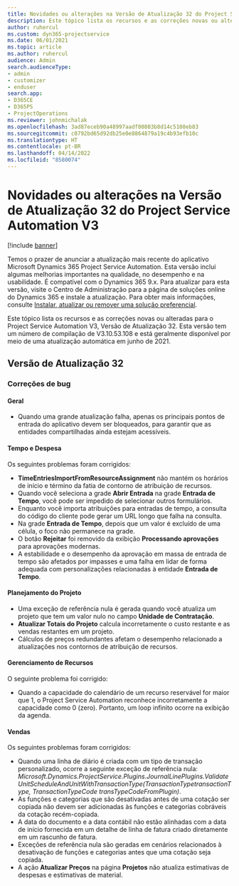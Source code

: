 ```yaml
---
title: Novidades ou alterações na Versão de Atualização 32 do Project Service Automation V3
description: Este tópico lista os recursos e as correções novas ou alteradas disponíveis na Versão de Atualização 32 do Project Service Automation V3.
author: ruhercul
ms.custom: dyn365-projectservice
ms.date: 06/01/2021
ms.topic: article
ms.author: ruhercul
audience: Admin
search.audienceType:
- admin
- customizer
- enduser
search.app:
- D365CE
- D365PS
- ProjectOperations
ms.reviewer: johnmichalak
ms.openlocfilehash: 3ad87eceb90a48997aadf00803b8d14c5108eb83
ms.sourcegitcommit: c0792bd65d92db25e0e8864879a19c4b93efb10c
ms.translationtype: HT
ms.contentlocale: pt-BR
ms.lasthandoff: 04/14/2022
ms.locfileid: "8580074"
---
```

# <a name="whats-new-or-changed-in-project-service-automation-update-release-32-v3"></a>Novidades ou alterações na Versão de Atualização 32 do Project Service Automation V3

[!include [banner](../includes/psa-now-project-operations.md)]

Temos o prazer de anunciar a atualização mais recente do aplicativo Microsoft Dynamics 365 Project Service Automation. Esta versão inclui algumas melhorias importantes na qualidade, no desempenho e na usabilidade. É compatível com o Dynamics 365 9.x. Para atualizar para esta versão, visite o Centro de Administração para a página de soluções online do Dynamics 365 e instale a atualização. Para obter mais informações, consulte [Instalar, atualizar ou remover uma solução preferencial](/power-platform/admin/install-remove-preferred-solution).

Este tópico lista os recursos e as correções novas ou alteradas para o Project Service Automation V3, Versão de Atualização 32. Esta versão tem um número de compilação de V3.10.53.108 e está geralmente disponível por meio de uma atualização automática em junho de 2021.

## <a name="update-release-32"></a>Versão de Atualização 32

### <a name="bug-fixes"></a>Correções de bug

#### <a name="general"></a>Geral

- Quando uma grande atualização falha, apenas os principais pontos de entrada do aplicativo devem ser bloqueados, para garantir que as entidades compartilhadas ainda estejam acessíveis.

#### <a name="time-and-expense"></a>Tempo e Despesa

Os seguintes problemas foram corrigidos:

- **TimeEntriesImportFromResourceAssignment** não mantém os horários de início e término da fatia de contorno de atribuição de recursos.
- Quando você seleciona a grade **Abrir Entrada** na grade **Entrada de Tempo**, você pode ser impedido de selecionar outros formulários.
- Enquanto você importa atribuições para entradas de tempo, a consulta do código do cliente pode gerar um URL longo que falha na consulta.
- Na grade **Entrada de Tempo**, depois que um valor é excluído de uma célula, o foco não permanece na grade.
- O botão **Rejeitar** foi removido da exibição **Processando aprovações** para aprovações modernas.
- A estabilidade e o desempenho da aprovação em massa de entrada de tempo são afetados por impasses e uma falha em lidar de forma adequada com personalizações relacionadas à entidade **Entrada de Tempo**.

#### <a name="project-planning"></a>Planejamento do Projeto

- Uma exceção de referência nula é gerada quando você atualiza um projeto que tem um valor nulo no campo **Unidade de Contratação**.
- **Atualizar Totais do Projeto** calcula incorretamente o custo restante e as vendas restantes em um projeto.
- Cálculos de preços redundantes afetam o desempenho relacionado a atualizações nos contornos de atribuição de recursos.

#### <a name="resource-management"></a>Gerenciamento de Recursos

O seguinte problema foi corrigido:

- Quando a capacidade do calendário de um recurso reservável for maior que 1, o Project Service Automation reconhece incorretamente a capacidade como 0 (zero). Portanto, um loop infinito ocorre na exibição da agenda.

#### <a name="sales"></a>Vendas

Os seguintes problemas foram corrigidos:

- Quando uma linha de diário é criada com um tipo de transação personalizado, ocorre a seguinte exceção de referência nula: *Microsoft.Dynamics.ProjectService.Plugins.JournalLinePlugins.ValidateUnitScheduleAndUnitWithTransactionType(TransactionTypetransactionType, TransactionTypeCode transTypeCodeFromPlugin)*.
- As funções e categorias que são desativadas antes de uma cotação ser copiada não devem ser adicionadas às funções e categorias cobráveis da cotação recém-copiada.
- A data do documento e a data contábil não estão alinhadas com a data de início fornecida em um detalhe de linha de fatura criado diretamente em um rascunho de fatura.
- Exceções de referência nula são geradas em cenários relacionados à desativação de funções e categorias antes que uma cotação seja copiada.
- A ação **Atualizar Preços** na página **Projetos** não atualiza estimativas de despesas e estimativas de material.
